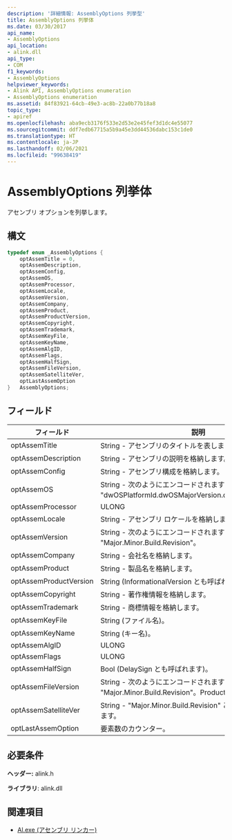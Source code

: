 ```yaml
---
description: '詳細情報: AssemblyOptions 列挙型'
title: AssemblyOptions 列挙体
ms.date: 03/30/2017
api_name:
- AssemblyOptions
api_location:
- alink.dll
api_type:
- COM
f1_keywords:
- AssemblyOptions
helpviewer_keywords:
- Alink API, AssemblyOptions enumeration
- AssemblyOptions enumeration
ms.assetid: 84f83921-64cb-49e3-ac8b-22a0b77b18a8
topic_type:
- apiref
ms.openlocfilehash: aba9ecb3176f533e2d53e2e45fef3d1dc4e55077
ms.sourcegitcommit: ddf7edb67715a5b9a45e3dd44536dabc153c1de0
ms.translationtype: HT
ms.contentlocale: ja-JP
ms.lasthandoff: 02/06/2021
ms.locfileid: "99638419"
---
```

# <a name="assemblyoptions-enumeration"></a>AssemblyOptions 列挙体

アセンブリ オプションを列挙します。  
  
## <a name="syntax"></a>構文  
  
```cpp  
typedef enum _AssemblyOptions {  
    optAssemTitle = 0,  
    optAssemDescription,  
    optAssemConfig,  
    optAssemOS,  
    optAssemProcessor,  
    optAssemLocale,  
    optAssemVersion,  
    optAssemCompany,  
    optAssemProduct,  
    optAssemProductVersion,  
    optAssemCopyright,  
    optAssemTrademark,  
    optAssemKeyFile,  
    optAssemKeyName,  
    optAssemAlgID,  
    optAssemFlags,  
    optAssemHalfSign,  
    optAssemFileVersion,  
    optAssemSatelliteVer,  
    optLastAssemOption  
}   AssemblyOptions;  
```  
  
## <a name="fields"></a>フィールド  
  
|フィールド|説明|  
|-----------|-----------------|  
|optAssemTitle|String - アセンブリのタイトルを表します。|  
|optAssemDescription|String - アセンブリの説明を格納します。|  
|optAssemConfig|String - アセンブリ構成を格納します。|  
|optAssemOS|String - 次のようにエンコードされます: "dwOSPlatformId.dwOSMajorVersion.dwOSMinorVersion"。|  
|optAssemProcessor|ULONG|  
|optAssemLocale|String - アセンブリ ロケールを格納します。|  
|optAssemVersion|String - 次のようにエンコードされます: "Major.Minor.Build.Revision"。|  
|optAssemCompany|String - 会社名を格納します。|  
|optAssemProduct|String - 製品名を格納します。|  
|optAssemProductVersion|String (InformationalVersion とも呼ばれます)。|  
|optAssemCopyright|String - 著作権情報を格納します。|  
|optAssemTrademark|String - 商標情報を格納します。|  
|optAssemKeyFile|String (ファイル名)。|  
|optAssemKeyName|String (キー名)。|  
|optAssemAlgID|ULONG|  
|optAssemFlags|ULONG|  
|optAssemHalfSign|Bool (DelaySign とも呼ばれます)。|  
|optAssemFileVersion|String - 次のようにエンコードされます: "Major.Minor.Build.Revision"。ProductVersion と同じです。|  
|optAssemSatelliteVer|String - "Major.Minor.Build.Revision" としてエンコードされます。|  
|optLastAssemOption|要素数のカウンター。|  
  
## <a name="requirements"></a>必要条件  

 **ヘッダー:** alink.h  
  
 **ライブラリ**: alink.dll  
  
## <a name="see-also"></a>関連項目

- [Al.exe (アセンブリ リンカー)](../../tools/al-exe-assembly-linker.md)
